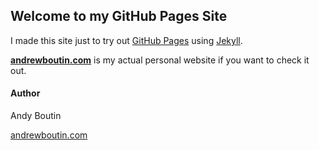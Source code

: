 ## Welcome to my GitHub Pages Site

I made this site just to try out [GitHub Pages](https://pages.github.com/) using [Jekyll](https://jekyllrb.com/).

**[andrewboutin.com](http://www.andrewboutin.com)** is my actual personal website if you want to check it out.

#### Author

Andy Boutin

[andrewboutin.com](http://www.andrewboutin.com)
